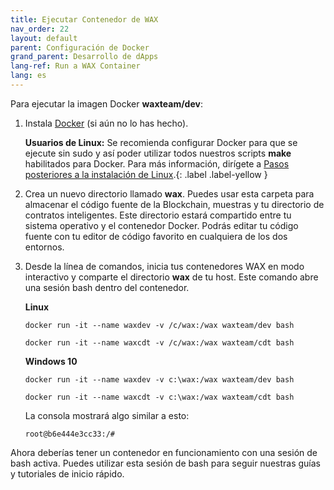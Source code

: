 ```yaml
---
title: Ejecutar Contenedor de WAX
nav_order: 22
layout: default
parent: Configuración de Docker
grand_parent: Desarrollo de dApps
lang-ref: Run a WAX Container
lang: es
---
```


Para ejecutar la imagen Docker **waxteam/dev**:

1. Instala <a href="https://www.docker.com/get-started" target="_blank">Docker</a> (si aún no lo has hecho). 

    <strong>Usuarios de Linux:</strong> Se recomienda configurar Docker para que se ejecute sin sudo y así poder utilizar todos nuestros scripts <strong>make</strong> habilitados para Docker. Para más información, dirígete a <a href="https://docs.docker.com/install/linux/linux-postinstall/" target="_blank">Pasos posteriores a la instalación de Linux</a>.{: .label .label-yellow }

2. Crea un nuevo directorio llamado **wax**. Puedes usar esta carpeta para almacenar el código fuente de la Blockchain, muestras y tu directorio de contratos inteligentes. Este directorio estará compartido entre tu sistema operativo y el contenedor Docker. Podrás editar tu código fuente con tu editor de código favorito en cualquiera de los dos entornos.

3. Desde la línea de comandos, inicia tus contenedores WAX en modo interactivo y comparte el directorio **wax** de tu host. Este comando abre una sesión bash dentro del contenedor.

    **Linux**

    ```shell
    docker run -it --name waxdev -v /c/wax:/wax waxteam/dev bash
    ```

    ```shell
    docker run -it --name waxcdt -v /c/wax:/wax waxteam/cdt bash
    ```

    **Windows 10**

    ```shell
    docker run -it --name waxdev -v c:\wax:/wax waxteam/dev bash
    ```

    ```shell
    docker run -it --name waxcdt -v c:\wax:/wax waxteam/cdt bash
    ```

    La consola mostrará algo similar a esto:

    ```shell
    root@b6e444e3cc33:/#
    ```

Ahora deberías tener un contenedor en funcionamiento con una sesión de bash activa. Puedes utilizar esta sesión de bash para seguir nuestras guías y tutoriales de inicio rápido.



